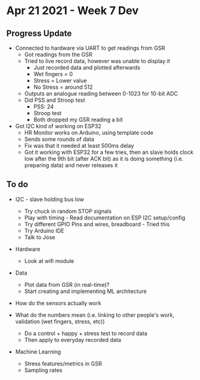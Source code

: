 # Apr 21 2021 - Week 7 Dev

## Progress Update

* Connected to hardware via UART to get readings from GSR
  * Got readings from the GSR
  * Tried to live record data, however was unable to display it
    * Just recorded data and plotted afterwards
    * Wet fingers = 0
    * Stress =  Lower value
    * No Stress = around 512
  * Outputs an analogue reading between 0-1023 for 10-bit ADC
  * Did PSS and Stroop test
    * PSS: 24
    * Stroop test
    * Both dropped my GSR reading a bit
* Got I2C kind of working on ESP32
  * HR Monitor works on Arduino, using template code
  * Sends some rounds of data
  * Fix was that it needed at least 500ms delay
  * Got it working with ESP32 for a few tries, then an slave holds clock low after the 9th bit (after ACK bit) as it is doing something (i.e. preparing data) and never releases it

## To do

* I2C - slave holding bus low
  * Try chuck in random STOP signals
  * Play with timing - Read documentation on ESP I2C setup/config
  * Try different GPIO Pins and wires, breadboard - Tried this
  * Try Arduino IDE
  * Talk to Jose
* Hardware
  * Look at wifi module
* Data
  * Plot data from GSR (in real-time)?
  * Start creating and implementing ML architecture

* How do the sensors actually work
* What do the numbers mean (i.e. linking to other people's work, validation (wet fingers, stress, etc))
  * Do a control + happy + stress test to record data
  * Then apply to everyday recorded data
* Machine Learning
  * Stress features/metrics in GSR
  * Sampling rates
